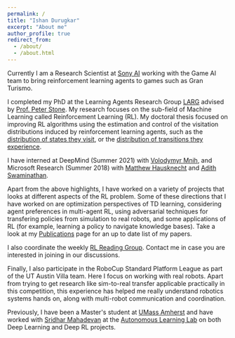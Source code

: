 ```yaml
---
permalink: /
title: "Ishan Durugkar"
excerpt: "About me"
author_profile: true
redirect_from: 
  - /about/
  - /about.html
---
```


Currently I am a Research Scientist at [Sony AI](https://ai.sony/) working with the Game AI team to bring reinforcement learning agents to games such as Gran Turismo.

I completed my PhD at the Learning Agents Research Group [LARG](https://www.cs.utexas.edu/~pstone/students.shtml) advised by [Prof. Peter Stone](https://www.cs.utexas.edu/~pstone/index.shtml).
My research focuses on the sub-field of Machine Learning called Reinforcement Learning (RL).
My doctoral thesis focused on improving RL algorithms using the estimation and control of the visitation distributions induced by
reinforcement learning agents, such as the [distribution of states they visit](https://arxiv.org/abs/2105.13345),
or the [distribution of transitions they experience](https://arxiv.org/abs/2008.01594).

I have interned at DeepMind (Summer 2021) with [Volodymyr Mnih](http://www.cs.toronto.edu/~vmnih/),
and Microsoft Research (Summer 2018) with [Matthew Hausknecht](https://mhauskn.github.io/)
and [Adith Swaminathan](https://www.microsoft.com/en-us/research/people/adswamin/).

Apart from the above highlights, I have worked on a variety of projects that looks at different aspects of the RL problem.
Some of these directions that I have worked on are optimization perspectives of TD learning,
considering agent preferences in multi-agent RL,
using adversarial techniques for transfering policies from simulation to real robots,
and some applications of RL (for example, learning a policy to navigate knowledge bases).
Take a look at my [Publications](https://idurugkar.github.io/publications/) page for an up to date list of my papers.

I also coordinate the weekly [RL Reading Group](https://www.cs.utexas.edu/~rlrg).
Contact me in case you are interested in joining in our discussions.

Finally, I also participate in the RoboCup Standard Platform League as part of the UT Austin Villa team.
Here I focus on working with real robots.
Apart from trying to get research like sim-to-real transfer applicable practically in this competition,
this experience has helped me really understand robotics systems hands on,
along with multi-robot communication and coordination.

Previously, I have been a Master's student at [UMass Amherst](https://www.cics.umass.edu/)
and have worked with [Sridhar Mahadevan](https://people.cs.umass.edu/~mahadeva/Site/About_Me.html)
at the [Autonomous Learning Lab](http://www-all.cs.umass.edu/) on both Deep Learning and Deep RL projects.
